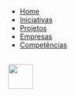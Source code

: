 <!-- docs/_sidebar.md -->

- [Home](README.md)
- [Iniciativas](iniciativas.md)
- [Projetos](projetos.md)
- [Empresas](empresas.md)
- [Competências](competencias.md)

<br>

<img src="https://digital.ufms.br/files/2017/06/unb-300x276.png" height="50" width="50">